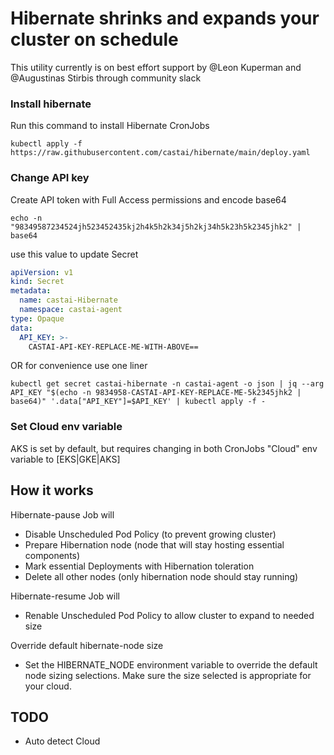# Hibernate shrinks and expands your cluster on schedule

This utility currently is on best effort support by @Leon Kuperman and @Augustinas Stirbis through community slack

### Install hibernate

Run this command to install Hibernate CronJobs

```shell
kubectl apply -f https://raw.githubusercontent.com/castai/hibernate/main/deploy.yaml
```

### Change API key

Create API token with Full Access permissions and encode base64

```shell
echo -n "98349587234524jh523452435kj2h4k5h2k34j5h2kj34h5k23h5k2345jhk2" | base64
```

use this value to update Secret

```yaml
apiVersion: v1
kind: Secret
metadata:
  name: castai-Hibernate
  namespace: castai-agent
type: Opaque
data:
  API_KEY: >-
    CASTAI-API-KEY-REPLACE-ME-WITH-ABOVE==
```
 
OR for convenience use one liner

```shell
kubectl get secret castai-hibernate -n castai-agent -o json | jq --arg API_KEY "$(echo -n 9834958-CASTAI-API-KEY-REPLACE-ME-5k2345jhk2 | base64)" '.data["API_KEY"]=$API_KEY' | kubectl apply -f -
```

### Set Cloud env variable

AKS is set by default, but requires changing in both CronJobs "Cloud" env variable to [EKS|GKE|AKS]

## How it works

Hibernate-pause Job will 
 - Disable Unscheduled Pod Policy (to prevent growing cluster)
 - Prepare Hibernation node (node that will stay hosting essential components)
 - Mark essential Deployments with Hibernation toleration
 - Delete all other nodes (only hibernation node should stay running)

Hibernate-resume Job will
 - Renable Unscheduled Pod Policy to allow cluster to expand to needed size

Override default hibernate-node size
 - Set the HIBERNATE_NODE environment variable to override the default node sizing selections. Make sure the size selected is appropriate for your cloud. 

## TODO
 - Auto detect Cloud 

